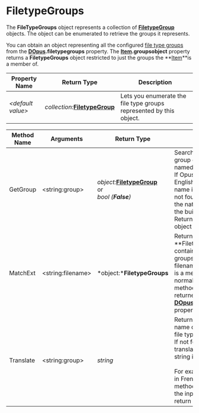 # FiletypeGroups

The **FileTypeGroups** object represents a collection of **[FiletypeGroup](filetypegroup.md)** objects. The object can be enumerated to retrieve the groups it represents.

You can obtain an object representing all the configured [file type groups](/Manual/file_types/file_type_groups.md) from the **[DOpus](dopus.md).filetypegroups** property. The **[Item](item.md).groupsobject** property returns a **FiletypeGroups** object restricted to just the groups the **[Item](item.md)**is a member of.

| Property Name | Return Type | Description |
| --- | --- | --- |
| *\<default value\>* | *collection:***[FiletypeGroup](filetypegroup.md)** | Lets you enumerate the file type groups represented by this object. |

| Method Name | **Arguments** | Return Type | Description |
| --- | --- | --- | --- |
| GetGroup | \<string:group\> | *object:***[FiletypeGroup](filetypegroup.md)**  <br />or  <br />*bool (***False***)* | Searches the file type group collection for the named group.  <br />If Opus is not running in English, the translated name is compared first; if not found, it will search for the native English name for the built-in groups.  <br />Returns a **[FiletypeGroup](filetypegroup.md)** object or **False** if not found. |
| MatchExt | \<string:filename\> | *object:***FiletypeGroups** | Returns a new **FiletypeGroups **object containing the subset of groups that the specified filename (or file extension) is a member of. You would normally only call this method on the object returned by the **[DOpus](dopus.md).filetypegroups** property. |
| Translate | \<string:group\> | *string* | Returns the translated name of the named built-in file type group.  <br />If not found, or no translation exists, the input string is returned.<br /><br />For example, when running in French, calling this method with "Movies" as the input string would return "Vidéos". |

